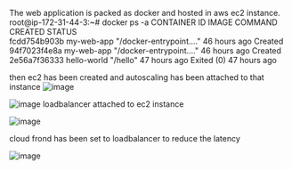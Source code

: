 The web application is packed as docker and hosted in aws ec2 instance.
root@ip-172-31-44-3:~# docker ps -a
CONTAINER ID   IMAGE         COMMAND                  CREATED        STATUS                   
fcdd754b903b   my-web-app    "/docker-entrypoint.…"   46 hours ago   Created                            
94f7023f4e8a   my-web-app    "/docker-entrypoint.…"   46 hours ago   Created                            
2e56a7f36333   hello-world   "/hello"                 47 hours ago   Exited (0) 47 hours ago         

then ec2 has been created and autoscaling has been attached to that instance 
![image](https://github.com/aravindmurugesan2692/s3-upload/assets/138248609/9677f785-fdf3-42e1-88ed-b8de2abf29d0)

![image](https://github.com/aravindmurugesan2692/s3-upload/assets/138248609/84d88001-c761-401e-9b63-26aabf044700)
loadbalancer attached to ec2 instance 

![image](https://github.com/aravindmurugesan2692/s3-upload/assets/138248609/24a7b308-5e4a-4f63-bba7-28960b7ce3de)

cloud frond has been set to loadbalancer to reduce the latency

![image](https://github.com/aravindmurugesan2692/s3-upload/assets/138248609/bf6087f5-458f-40a7-8879-5e97d630c073)





